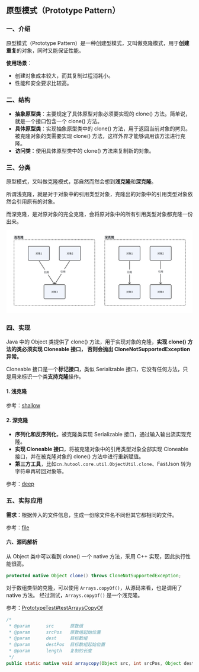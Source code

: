 ## 原型模式（Prototype Pattern）

### 一、介绍

原型模式（Prototype Pattern）是一种创建型模式，又叫做克隆模式，用于**创建重复**的对象，同时又能保证性能。

**使用场景**：
- 创建对象成本较大，而其复制过程消耗小。
- 性能和安全要求比较高。

### 二、结构

- **抽象原型类**：主要规定了具体原型对象必须要实现的 clone() 方法。简单说，就是一个接口包含一个 clone() 方法。
- **具体原型类**：实现抽象原型类中的 clone() 方法，用于返回当前对象的拷贝。被克隆对象的类需要实现 clone() 方法，这样外界才能够调用该方法进行克隆。
- **访问类**：使用具体原型类中的 clone() 方法来复制新的对象。

### 三、分类

原型模式，又叫做克隆模式，那自然而然会想到**浅克隆**和**深克隆**。

所谓浅克隆，就是对于对象中的引用类型对象，克隆出的对象中的引用类型对象依然会引用原有的对象。

而深克隆，是对原对象的完全克隆，会将原对象中的所有引用类型对象都克隆一份出来。

![DeepShallowClone.png](../imgs/DeepShallowClone.png)

### 四、实现

Java 中的 Object 类提供了 clone() 方法，用于实现对象的克隆，**实现 clone() 方法的类必须实现 Cloneable 接口，
否则会抛出 CloneNotSupportedException 异常。**

Cloneable 接口是一个**标记接口**，类似 Serializable 接口，它没有任何方法，只是用来标识一个类**支持克隆**操作。

#### 1. 浅克隆

参考：[shallow](../src/main/java/cn/regexp/coding/trainee/pattern/prototype/shallow)

#### 2. 深克隆

- **序列化和反序列化**，被克隆类实现 Serializable 接口，通过输入输出流实现克隆。
- **实现 Cloneable 接口**，将被克隆对象中的引用类型对象全部实现 Cloneable 接口，并在被克隆对象的 clone() 方法中进行重新赋值。
- **第三方工具**，比如`cn.hutool.core.util.ObjectUtil.clone`、FastJson 转为字符串再转回对象等。

参考：[deep](../src/main/java/cn/regexp/coding/trainee/pattern/prototype/deep)

### 五、实际应用

**需求**：根据传入的文件信息，生成一份除文件名不同但其它都相同的文件。

参考：[file](../src/main/java/cn/regexp/coding/trainee/pattern/prototype/file)

#### 六、源码解析

从 Object 类中可以看到 clone() 一个 native 方法，采用 C++ 实现，因此执行性能很高。

```java
protected native Object clone() throws CloneNotSupportedException;
```

对于数组类型的克隆，可以使用 `Arrays.copyOf()`，从源码来看，也是调用了 native 方法。 经过测试，`Arrays.copyOf()` 是一个浅克隆。

参考：[PrototypeTest#testArraysCopyOf](../src/test/java/cn/regexp/coding/trainee/pattern/PrototypeTest.java)

```java
/*
 * @param      src      原数组
 * @param      srcPos   原数组起始位置
 * @param      dest     目标数组
 * @param      destPos  目标数组起始位置
 * @param      length   复制的长度
 */
public static native void arraycopy(Object src, int srcPos, Object dest, int destPos, int length);
```